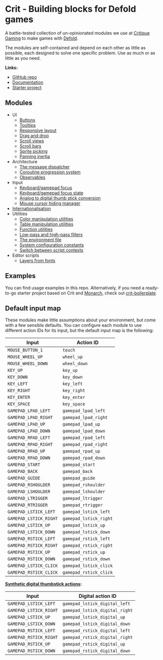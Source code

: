 # Crit - Building blocks for Defold games

A battle-tested collection of un-opinionated modules we use at 
[Critique Gaming](https://critique-gaming.com)
to make games with [Defold](https://defold.com).

The modules are self-contained and depend on each other as little as possible,
each designed to solve one specific problem. Use as much or as little as you need.

**Links:**

* [GitHub repo](https://github.com/critique-gaming/crit)
* [Documentation](https://critique-gaming.github.io/crit)
* [Starter project](https://github.com/critique-gaming/crit-boilerplate)

## Modules

* UI
  * [Buttons](https://critique-gaming.github.io/crit/modules/crit.button.html)
  * [Tooltips](https://critique-gaming.github.io/crit/modules/crit.tooltip.html)
  * [Responsive layout](https://critique-gaming.github.io/crit/modules/crit.layout.html)
  * [Drag and drop](https://critique-gaming.github.io/crit/modules/crit.drag_and_drop.html)
  * [Scroll views](https://critique-gaming.github.io/crit/modules/crit.scroll.html)
  * [Scroll bars](https://critique-gaming.github.io/crit/modules/crit.scrollbar.html)
  * [Sprite picking](https://critique-gaming.github.io/crit/modules/crit.pick.html)
  * [Panning inertia](https://critique-gaming.github.io/crit/modules/crit.inertia.html)
* Architecture
  * [The message dispatcher](./docs/dispatcher.md)
  * [Coroutine progression system](./docs/progression.md)
  * [Observables](https://critique-gaming.github.io/crit/modules/crit.observable.html)
* Input
  * [Keyboard/gamepad focus](https://critique-gaming.github.io/crit/modules/crit.focus_giver.html)
  * [Keyboard/gamepad focus state](https://critique-gaming.github.io/crit/modules/crit.input_state.html)
  * [Analog to digital thumb stick conversion](./docs/analog_to_digital.md)
  * [Mouse cursor hiding manager](./docs/cursor.md)
* [Internationalisation](./docs/intl.md)
* Utilities
  * [Color manipulation utilities](https://critique-gaming.github.io/crit/modules/crit.colors.html)
  * [Table manipulation utilities](./docs/table_util.md)
  * [Function utilities](https://critique-gaming.github.io/crit/modules/crit.func_util.html)
  * [Low-pass and high-pass filters](https://critique-gaming.github.io/crit/modules/crit.filters.html)
  * [The environment file](./docs/env.md)
  * [System configuration constants](https://critique-gaming.github.io/crit/modules/crit.sys_config.html)
  * [Switch between script contexts](https://critique-gaming.github.io/crit/modules/crit.context.html)
* Editor scripts
  * [Layers from fonts](https://critique-gaming.github.io/crit/scripts/layers_from_fonts.editor_script.html)

## Examples

You can find usage examples in this repo. Alternatively, if you need a
ready-to-go starter project based on Crit and [Monarch](https://github.com/britzl/monarch),
check out [crit-boilerplate](https://github.com/critique-gaming/crit-boilerplate).

## Default input map

These modules make little assumptions about your environment, but come with a
few sensible defaults. You can configure each module to use different
action IDs for its input, but the default input map is the following:

|Input|Action ID|
|-|-|
|`MOUSE_BUTTON_1`|`touch`|
|`MOUSE_WHEEL_UP`|`wheel_up`|
|`MOUSE_WHEEL_DOWN`|`wheel_down`|
|`KEY_UP`|`key_up`|
|`KEY_DOWN`|`key_down`|
|`KEY_LEFT`|`key_left`|
|`KEY_RIGHT`|`key_right`|
|`KEY_ENTER`|`key_enter`|
|`KEY_SPACE`|`key_space`|
|`GAMEPAD_LPAD_LEFT`|`gamepad_lpad_left`|
|`GAMEPAD_LPAD_RIGHT`|`gamepad_lpad_right`|
|`GAMEPAD_LPAD_UP`|`gamepad_lpad_up`|
|`GAMEPAD_LPAD_DOWN`|`gamepad_lpad_down`|
|`GAMEPAD_RPAD_LEFT`|`gamepad_rpad_left`|
|`GAMEPAD_RPAD_RIGHT`|`gamepad_rpad_right`|
|`GAMEPAD_RPAD_UP`|`gamepad_rpad_up`|
|`GAMEPAD_RPAD_DOWN`|`gamepad_rpad_down`|
|`GAMEPAD_START`|`gamepad_start`|
|`GAMEPAD_BACK`|`gamepad_back`|
|`GAMEPAD_GUIDE`|`gamepad_guide`|
|`GAMEPAD_RSHOULDER`|`gamepad_rshoulder`|
|`GAMEPAD_LSHOULDER`|`gamepad_lshoulder`|
|`GAMEPAD_LTRIGGER`|`gamepad_ltrigger`|
|`GAMEPAD_RTRIGGER`|`gamepad_rtrigger`|
|`GAMEPAD_LSTICK_LEFT`|`gamepad_lstick_left`|
|`GAMEPAD_LSTICK_RIGHT`|`gamepad_lstick_right`|
|`GAMEPAD_LSTICK_UP`|`gamepad_lstick_up`|
|`GAMEPAD_LSTICK_DOWN`|`gamepad_lstick_down`|
|`GAMEPAD_RSTICK_LEFT`|`gamepad_rstick_left`|
|`GAMEPAD_RSTICK_RIGHT`|`gamepad_rstick_right`|
|`GAMEPAD_RSTICK_UP`|`gamepad_rstick_up`|
|`GAMEPAD_RSTICK_DOWN`|`gamepad_rstick_down`|
|`GAMEPAD_LSTICK_CLICK`|`gamepad_lstick_click`|
|`GAMEPAD_RSTICK_CLICK`|`gamepad_rstick_click`|

**[Synthetic digital thumbstick actions](./docs/analog_to_digital.md):**

|Input|Digital action ID|
|-|-|
|`GAMEPAD_LSTICK_LEFT`|`gamepad_lstick_digital_left`|
|`GAMEPAD_LSTICK_RIGHT`|`gamepad_lstick_digital_right`|
|`GAMEPAD_LSTICK_UP`|`gamepad_lstick_digital_up`|
|`GAMEPAD_LSTICK_DOWN`|`gamepad_lstick_digital_down`|
|`GAMEPAD_RSTICK_LEFT`|`gamepad_rstick_digital_left`|
|`GAMEPAD_RSTICK_RIGHT`|`gamepad_rstick_digital_right`|
|`GAMEPAD_RSTICK_UP`|`gamepad_rstick_digital_up`|
|`GAMEPAD_RSTICK_DOWN`|`gamepad_rstick_digital_down`|

